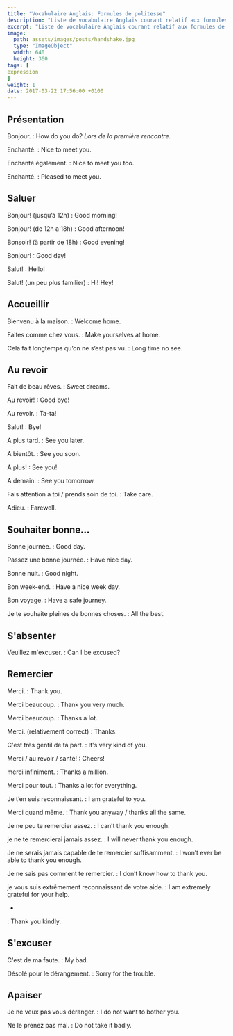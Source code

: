 ```yaml
---
title: "Vocabulaire Anglais: Formules de politesse"
description: "Liste de vocabulaire Anglais courant relatif aux formules de politesse."
excerpt: "Liste de vocabulaire Anglais courant relatif aux formules de politesse."
image:
  path: assets/images/posts/handshake.jpg
  type: "ImageObject"
  width: 640
  height: 360
tags: [
expression
]
weight: 1
date: 2017-03-22 17:56:00 +0100
---
```


## Présentation

Bonjour.
: How do you do?
*Lors de la première rencontre.*

Enchanté.
: Nice to meet you.

Enchanté également.
: Nice to meet you too.

Enchanté.
: Pleased to meet you.


## Saluer

Bonjour! (jusqu’à 12h)
: Good morning!

Bonjour! (de 12h a 18h)
: Good afternoon!

Bonsoir! (à partir de 18h)
: Good evening!

Bonjour!
: Good day!

Salut!
: Hello!

Salut! (un peu plus familier)
: Hi! Hey!


## Accueillir

Bienvenu à la maison.
: Welcome home.

Faites comme chez vous.
: Make yourselves at home.

Cela fait longtemps qu’on ne s’est pas vu.
: Long time no see.


## Au revoir

Fait de beau rêves.
: Sweet dreams.

Au revoir!
: Good bye!

Au revoir.
: Ta-ta!

Salut!
: Bye!

A plus tard.
: See you later.

A bientôt.
: See you soon.

A plus!
: See you!

A demain.
: See you tomorrow.

Fais attention a toi / prends soin de toi.
: Take care.

Adieu.
: Farewell.


## Souhaiter bonne...


Bonne journée.
: Good day.

Passez une bonne journée.
: Have nice day.

Bonne nuit.
: Good night.

Bon week-end.
: Have a nice week day.

Bon voyage.
: Have a safe journey.

Je te souhaite pleines de bonnes choses.
: All the best.


## S'absenter

Veuillez m'excuser.
: Can I be excused?



## Remercier

Merci.
: Thank you.

Merci beaucoup.
: Thank you very much.

Merci beaucoup.
: Thanks a lot.

Merci. (relativement correct)
: Thanks.

C'est très gentil de ta part.
: It's very kind of you.

Merci / au revoir / santé!
: Cheers!

merci infiniment.
: Thanks a million.

Merci pour tout.
: Thanks a lot for everything.

Je t’en suis reconnaissant.
: I am grateful to you.

Merci quand même.
: Thank you anyway / thanks all the same.

Je ne peu te remercier assez.
: I can’t thank you enough.

je ne te remercierai jamais assez.
: I will never thank you enough.

Je ne serais jamais capable de te remercier suffisamment.
: I won’t ever be able to thank you enough.

Je ne sais pas comment te remercier.
: I don’t know how to thank you.

je vous suis extrêmement reconnaissant de votre aide.
: I am extremely grateful for your help.

-
: Thank you kindly.



## S'excuser

C'est de ma faute.
: My bad.

Désolé pour le dérangement.
: Sorry for the trouble.


## Apaiser

Je ne veux pas vous déranger.
: I do not want to bother you.

Ne le prenez pas mal.
: Do not take it badly.
